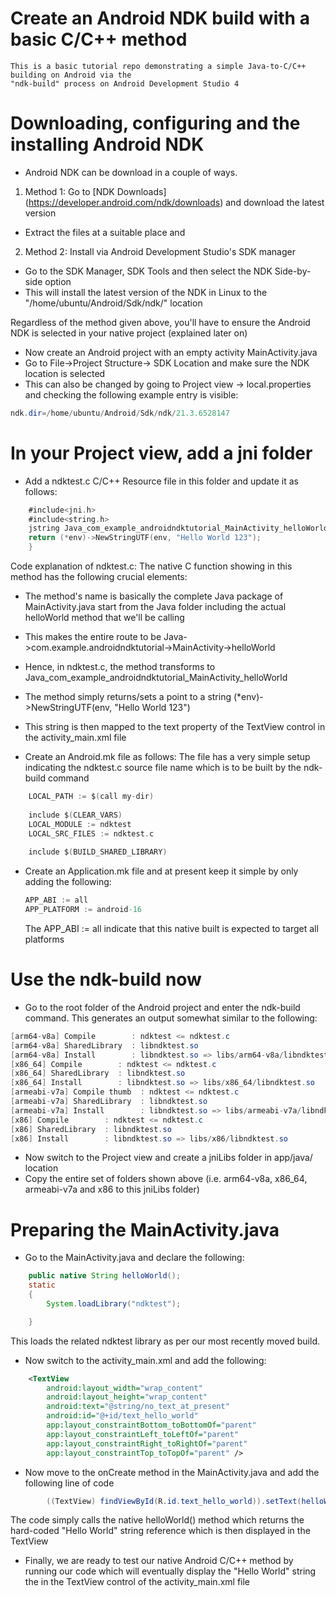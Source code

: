 # Create an Android NDK build with a basic C/C++ method 
    This is a basic tutorial repo demonstrating a simple Java-to-C/C++ building on Android via the 
    "ndk-build" process on Android Development Studio 4 

# Downloading, configuring and the installing Android NDK
- Android NDK can be download in a couple of ways.
1. Method 1: Go to [NDK Downloads] (https://developer.android.com/ndk/downloads) and download the latest version
- Extract the files at a suitable place and
2. Method 2: Install via Android Development Studio's SDK manager
- Go to the SDK Manager, SDK Tools and then select the NDK Side-by-side option
- This will install the latest version of the NDK in Linux to the "/home/ubuntu/Android/Sdk/ndk/" location

Regardless of the method given above, you'll have to ensure the Android NDK is selected in your native project (explained later on)

- Now create an Android project with an empty activity MainActivity.java
- Go to File->Project Structure-> SDK Location and make sure the NDK location is selected
- This can also be changed by going to Project view -> local.properties and checking the following example entry is visible:
```java
ndk.dir=/home/ubuntu/Android/Sdk/ndk/21.3.6528147
```

# In your Project view, add a jni folder
- Add a ndktest.c C/C++ Resource file in this folder and update it as follows:
```objectivec
    #include<jni.h>
    #include<string.h>
    jstring Java_com_example_androidndktutorial_MainActivity_helloWorld(JNIEnv* env, jobject obj){
    return (*env)->NewStringUTF(env, "Hello World 123");
    }
```
Code explanation of ndktest.c: The native C function showing in this method has the following crucial elements:
- The method's name is basically the complete Java package of MainActivity.java start from the Java 
folder including the actual helloWorld method that we'll be calling
- This makes the entire route to be Java->com.example.androidndktutorial->MainActivity->helloWorld
- Hence, in ndktest.c, the method transforms to Java_com_example_androidndktutorial_MainActivity_helloWorld
- The method simply returns/sets a point to a string (*env)->NewStringUTF(env, "Hello World 123")
- This string is then mapped to the text property of the TextView control in the activity_main.xml file

- Create an Android.mk file as follows:
    The file has a very simple setup indicating the ndktest.c source file name which is to be built 
    by the ndk-build command
```objectivec
    LOCAL_PATH := $(call my-dir)
    
    include $(CLEAR_VARS)
    LOCAL_MODULE := ndktest
    LOCAL_SRC_FILES := ndktest.c
    
    include $(BUILD_SHARED_LIBRARY)
```

- Create an Application.mk file and at present keep it simple by only adding the following:
    ```objectivec
    APP_ABI := all
    APP_PLATFORM := android-16
    
    ```
  The APP_ABI := all indicate that this native built is expected to target all platforms
  
# Use the ndk-build now
- Go to the root folder of the Android project and enter the ndk-build command. This generates 
an output somewhat similar to the following:
```java
[arm64-v8a] Compile        : ndktest <= ndktest.c
[arm64-v8a] SharedLibrary  : libndktest.so
[arm64-v8a] Install        : libndktest.so => libs/arm64-v8a/libndktest.so
[x86_64] Compile        : ndktest <= ndktest.c
[x86_64] SharedLibrary  : libndktest.so
[x86_64] Install        : libndktest.so => libs/x86_64/libndktest.so
[armeabi-v7a] Compile thumb  : ndktest <= ndktest.c
[armeabi-v7a] SharedLibrary  : libndktest.so
[armeabi-v7a] Install        : libndktest.so => libs/armeabi-v7a/libndktest.so
[x86] Compile        : ndktest <= ndktest.c
[x86] SharedLibrary  : libndktest.so
[x86] Install        : libndktest.so => libs/x86/libndktest.so


```
- Now switch to the Project view and create a jniLibs folder in app/java/ location
- Copy the entire set of folders shown above (i.e. arm64-v8a, x86_64, armeabi-v7a and x86 
to this jniLibs folder)

# Preparing the MainActivity.java
- Go to the MainActivity.java and declare the following:
```java
    public native String helloWorld();
    static
    {
        System.loadLibrary("ndktest");

    }
```
This loads the related ndktest library as per our most recently moved build.
- Now switch to the activity_main.xml and add the following:
```xml
    <TextView
        android:layout_width="wrap_content"
        android:layout_height="wrap_content"
        android:text="@string/no_text_at_present"
        android:id="@+id/text_hello_world"
        app:layout_constraintBottom_toBottomOf="parent"
        app:layout_constraintLeft_toLeftOf="parent"
        app:layout_constraintRight_toRightOf="parent"
        app:layout_constraintTop_toTopOf="parent" />
```

- Now move to the onCreate method in the MainActivity.java and add the following line of code
```java
        ((TextView) findViewById(R.id.text_hello_world)).setText(helloWorld());
```
The code simply calls the native helloWorld() method which returns the hard-coded "Hello World" string
reference which is then displayed in the TextView

- Finally, we are ready to test our native Android C/C++ method by running our code which will 
eventually display the "Hello World" string the in the TextView control of the activity_main.xml file

